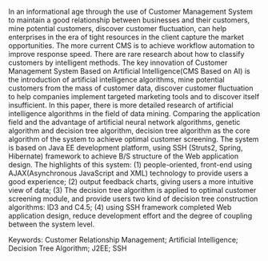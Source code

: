 In an informational age through the use of Customer Management System to maintain a good relationship between businesses and their customers, mine potential customers, discover customer fluctuation, can help enterprises in the era of tight resources in the client capture the market opportunities. The more current CMS is to achieve workflow automation to improve response speed. There are rare research about how to classify customers by intelligent methods.
	The key innovation of Customer Management System Based on Artificial Intelligence(CMS Based on AI) is the introduction of artificial intelligence algorithms, mine potential customers from the mass of customer data, discover customer fluctuation to help companies implement targeted marketing tools and to discover itself insufficient.
	In this paper, there is more detailed research of artificial intelligence algorithms in the field of data mining. Comparing the application field and the advantage of artificial neural network algorithms, genetic algorithm and decision tree algorithm, decision tree algorithm as the core algorithm of the system to achieve optimal customer screening.
The system is based on Java EE development platform, using SSH (Struts2, Spring, Hibernate) framework to achieve B/S structure of the Web application design. The highlights of this system: (1) people-oriented, front-end using AJAX(Asynchronous JavaScript and XML) technology to provide users a good experience; (2) output feedback charts, giving users a more intuitive view of data; (3) The decision tree algorithm is applied to optimal customer screening module, and provide users two kind of decision tree construction algorithms: ID3 and C4.5; (4) using SSH framework completed Web application design, reduce development effort and the degree of coupling between the system level.

Keywords: Customer Relationship Management; Artificial Intelligence; Decision Tree Algorithm; J2EE; SSH
 
